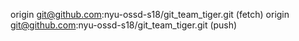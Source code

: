 origin    git@github.com:nyu-ossd-s18/git_team_tiger.git (fetch)
origin    git@github.com:nyu-ossd-s18/git_team_tiger.git (push)
